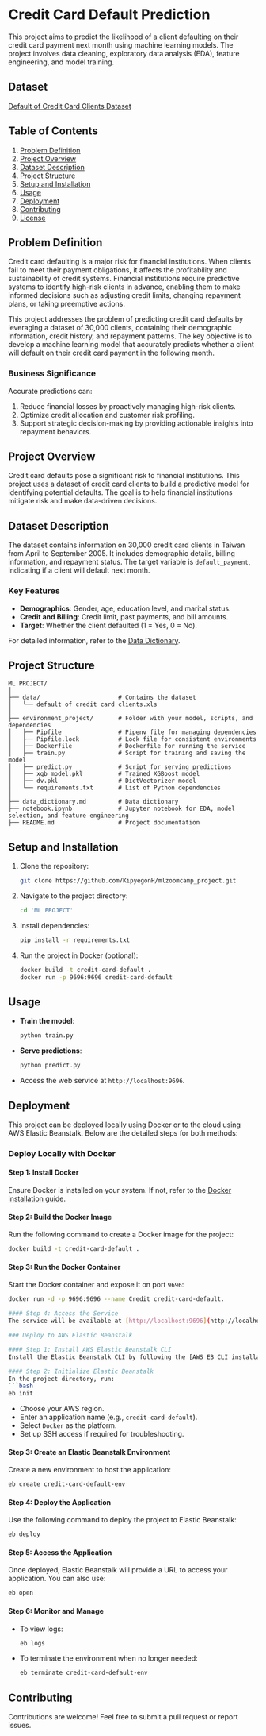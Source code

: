 
# Credit Card Default Prediction

This project aims to predict the likelihood of a client defaulting on their credit card payment next month using machine learning models. The project involves data cleaning, exploratory data analysis (EDA), feature engineering, and model training.

## Dataset
[Default of Credit Card Clients Dataset](https://archive.ics.uci.edu/static/public/350/default+of+credit+card+clients.zip)

## Table of Contents
1. [Problem Definition](#problem-definition)
2. [Project Overview](#project-overview)
3. [Dataset Description](#dataset-description)
4. [Project Structure](#project-structure)
5. [Setup and Installation](#setup-and-installation)
6. [Usage](#usage)
7. [Deployment](#deployment)
8. [Contributing](#contributing)
9. [License](#license)

## Problem Definition

Credit card defaulting is a major risk for financial institutions. When clients fail to meet their payment obligations, it affects the profitability and sustainability of credit systems. Financial institutions require predictive systems to identify high-risk clients in advance, enabling them to make informed decisions such as adjusting credit limits, changing repayment plans, or taking preemptive actions.

This project addresses the problem of predicting credit card defaults by leveraging a dataset of 30,000 clients, containing their demographic information, credit history, and repayment patterns. The key objective is to develop a machine learning model that accurately predicts whether a client will default on their credit card payment in the following month.

### Business Significance
Accurate predictions can:
1. Reduce financial losses by proactively managing high-risk clients.
2. Optimize credit allocation and customer risk profiling.
3. Support strategic decision-making by providing actionable insights into repayment behaviors.

## Project Overview
Credit card defaults pose a significant risk to financial institutions. This project uses a dataset of credit card clients to build a predictive model for identifying potential defaults. The goal is to help financial institutions mitigate risk and make data-driven decisions.

## Dataset Description
The dataset contains information on 30,000 credit card clients in Taiwan from April to September 2005. It includes demographic details, billing information, and repayment status. The target variable is `default_payment`, indicating if a client will default next month.

### Key Features
- **Demographics**: Gender, age, education level, and marital status.
- **Credit and Billing**: Credit limit, past payments, and bill amounts.
- **Target**: Whether the client defaulted (1 = Yes, 0 = No).

For detailed information, refer to the [Data Dictionary](./Data_Dictionary.md).

## Project Structure
```
ML PROJECT/
│
├── data/                      # Contains the dataset
│   └── default of credit card clients.xls
│
├── environment_project/       # Folder with your model, scripts, and dependencies
│   ├── Pipfile                # Pipenv file for managing dependencies
│   ├── Pipfile.lock           # Lock file for consistent environments
│   ├── Dockerfile             # Dockerfile for running the service
│   ├── train.py               # Script for training and saving the model
│   ├── predict.py             # Script for serving predictions
│   ├── xgb_model.pkl          # Trained XGBoost model
│   ├── dv.pkl                 # DictVectorizer model
│   └── requirements.txt       # List of Python dependencies
│
├── data_dictionary.md         # Data dictionary
├── notebook.ipynb             # Jupyter notebook for EDA, model selection, and feature engineering
├── README.md                  # Project documentation
```

## Setup and Installation
1. Clone the repository:
   ```bash
   git clone https://github.com/KipyegonH/mlzoomcamp_project.git
   ```
2. Navigate to the project directory:
   ```bash
   cd 'ML PROJECT'
   ```
3. Install dependencies:
   ```bash
   pip install -r requirements.txt
   ```
4. Run the project in Docker (optional):
   ```bash
   docker build -t credit-card-default .
   docker run -p 9696:9696 credit-card-default
   ```

## Usage
- **Train the model**:
  ```bash
  python train.py
  ```
- **Serve predictions**:
  ```bash
  python predict.py
  ```
- Access the web service at `http://localhost:9696`.

## Deployment
This project can be deployed locally using Docker or to the cloud using AWS Elastic Beanstalk. Below are the detailed steps for both methods:

### Deploy Locally with Docker

#### Step 1: Install Docker
Ensure Docker is installed on your system. If not, refer to the [Docker installation guide](https://docs.docker.com/get-docker/).

#### Step 2: Build the Docker Image
Run the following command to create a Docker image for the project:
```bash
docker build -t credit-card-default .
```

#### Step 3: Run the Docker Container
Start the Docker container and expose it on port `9696`:
```bash
docker run -d -p 9696:9696 --name Credit credit-card-default.

#### Step 4: Access the Service
The service will be available at [http://localhost:9696](http://localhost:9696).

### Deploy to AWS Elastic Beanstalk

#### Step 1: Install AWS Elastic Beanstalk CLI
Install the Elastic Beanstalk CLI by following the [AWS EB CLI installation guide](https://docs.aws.amazon.com/elasticbeanstalk/latest/dg/eb-cli3-install.html).

#### Step 2: Initialize Elastic Beanstalk
In the project directory, run:
```bash
eb init
```
- Choose your AWS region.
- Enter an application name (e.g., `credit-card-default`).
- Select `Docker` as the platform.
- Set up SSH access if required for troubleshooting.

#### Step 3: Create an Elastic Beanstalk Environment
Create a new environment to host the application:
```bash
eb create credit-card-default-env
```

#### Step 4: Deploy the Application
Use the following command to deploy the project to Elastic Beanstalk:
```bash
eb deploy
```

#### Step 5: Access the Application
Once deployed, Elastic Beanstalk will provide a URL to access your application. You can also use:
```bash
eb open
```

#### Step 6: Monitor and Manage
- To view logs:
  ```bash
  eb logs
  ```
- To terminate the environment when no longer needed:
  ```bash
  eb terminate credit-card-default-env
  ```

## Contributing
Contributions are welcome! Feel free to submit a pull request or report issues.
